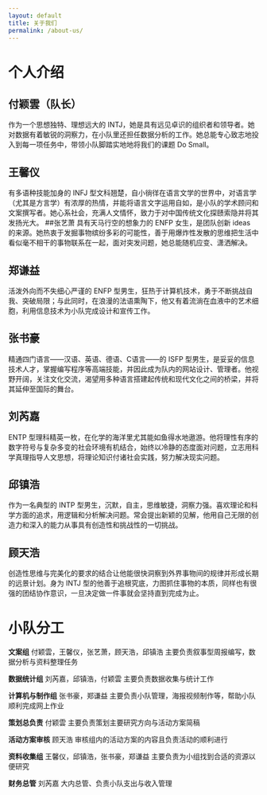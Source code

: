 ```yaml
---
layout: default
title: 关于我们
permalink: /about-us/
---
```


# **个人介绍**

## 付颖雲（队长）
作为一个思想独特、理想远大的 INTJ，她是具有远见卓识的组织者和领导者。她对数据有着敏锐的洞察力，在小队里还担任数据分析的工作。她总能专心致志地投入到每一项任务中，带领小队脚踏实地地将我们的课题 Do Small。
## 王馨仪
有多语种技能加身的 INFJ 型文科翘楚，自小徜徉在语言文学的世界中，对语言学（尤其是方言学）有浓厚的热情，并能将语言文字运用自如，是小队的学术顾问和文案撰写者。她心系社会，充满人文情怀，致力于对中国传统文化探赜索隐并将其发扬光大。
##张艺萧
具有天马行空的想象力的 ENFP 女生，是团队创新 ideas 的来源。她热衷于发掘事物缤纷多彩的可能性，善于用爆炸性发散的思维把生活中看似毫不相干的事物联系在一起，面对突发问题，她总能随机应变、潇洒解决。
## 郑谦益
活泼外向而不失细心严谨的 ENFP 型男生，狂热于计算机技术，勇于不断挑战自我、突破局限；与此同时，在浪漫的法语熏陶下，他又有着流淌在血液中的艺术细胞，利用信息技术为小队完成设计和宣传工作。
## 张书豪
精通四门语言——汉语、英语、德语、C语言——的 ISFP 型男生，是妥妥的信息技术人才，掌握编写程序等高端技能，并因此成为队内的网站设计、管理者。他视野开阔，关注文化交流，渴望用多种语言搭建起传统和现代文化之间的桥梁，并将其延伸至国际的舞台。
## 刘芮嘉
ENTP 型理科精英一枚，在化学的海洋里尤其能如鱼得水地遨游。他将理性有序的数字符号与复杂多变的社会环境有机结合，始终以冷静的态度面对问题，立志用科学真理指导人文思想，将理论知识付诸社会实践，努力解决现实问题。
## 邱镇浩
作为一名典型的 INTP 型男生，沉默，自主，思维敏捷，洞察力强。喜欢理论和科学方面的追求，用逻辑和分析解决问题。常会提出新颖的见解，他用自己无限的创造力和深入的能力从事具有创造性和挑战性的一切挑战。
## 顾天浩
创造性思维与完美化的要求的结合让他能很快洞察到外界事物间的规律并形成长期的远景计划。身为 INTJ 型的他善于追根究底，力图抓住事物的本质，同样也有很强的团结协作意识，一旦决定做一件事就会坚持直到完成为止。

# **小队分工**
**文案组**  付颖雲，王馨仪，张艺萧，顾天浩，邱镇浩
主要负责叙事型周报编写，数据分析与资料整理任务

**数据统计组**  刘芮嘉，邱镇浩，付颖雲
主要负责数据收集与统计工作

**计算机与制作组**  张书豪，郑谦益
主要负责小队管理，海报视频制作等，帮助小队顺利完成网上作业

**策划总负责**  付颖雲
主要负责策划主要研究方向与活动方案简稿

**活动方案审核**  顾天浩
审核组内的活动方案的内容且负责活动的顺利进行

**资料收集组**  王馨仪，邱镇浩，张书豪，郑谦益
主要负责为小组找到合适的资源以便研究

**财务总管**  刘芮嘉
大内总管、负责小队支出与收入管理
